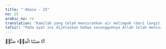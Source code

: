 ```yaml
---
title: "'Abasa - 25"
no: 25
arabic_no: ٢٥
translation: "Kamilah yang telah mencurahkan air melimpah (dari langit),"
tafsir: "Pada ayat ini dijelaskan bahwa sesungguhnya Allah telah mencurahkan air hujan dari langit dengan curahan yang cukup besar sehingga memenuhi kebutuhan semua makhluk-Nya, baik manusia, binatang, maupun tumbuh-tumbuhan."
---
```


اَنَّا صَبَبْنَا الْمَاۤءَ صَبًّاۙ
